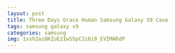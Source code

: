 ```yaml
---
layout: post
title: Three Days Grace Human Samsung Galaxy S9 Case
tags: samsung galaxy s9
categories: samsung
img: 1xsh2aiOKZuE2IwS5pC2i6i9_EVIMARdP
---
```

